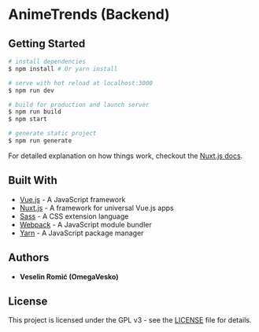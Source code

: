 # AnimeTrends (Backend)

## Getting Started

``` bash
# install dependencies
$ npm install # Or yarn install

# serve with hot reload at localhost:3000
$ npm run dev

# build for production and launch server
$ npm run build
$ npm start

# generate static project
$ npm run generate
```

For detailed explanation on how things work, checkout the [Nuxt.js docs](https://github.com/nuxt/nuxt.js).

## Built With

* [Vue.js](https://vuejs.org/) - A JavaScript framework
* [Nuxt.js](https://nuxtjs.org/) - A framework for universal Vue.js apps
* [Sass](https://sass-lang.com/) - A CSS extension language 
* [Webpack](https://webpack.js.org/) - A JavaScript module bundler 
* [Yarn](https://yarnpkg.com/en/) - A JavaScript package manager

## Authors

* **Veselin Romić (OmegaVesko)**

## License

This project is licensed under the GPL v3 - see the [LICENSE](LICENSE) file for details.